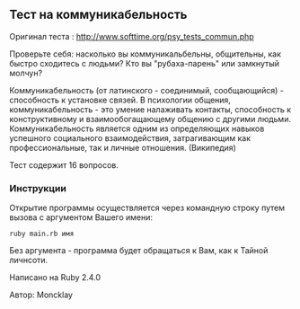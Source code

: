 ## Тест на коммуникабельность

Оригинал теста : http://www.softtime.org/psy_tests_commun.php

Проверьте себя: насколько вы коммуникальбельны, общительны, как быстро
сходитесь с людьми? Кто вы "рубаха-парень" или замкнутый молчун?

Коммуникабельность (от латинского - соединимый, сообщающийся) - способность к установке связей.
В психологии общения, коммуникабельность - это умение налаживать контакты, способность к конструктивному и взаимообогащающему общению с другими людьми. Коммуникабельность является одним из определяющих навыков успешного социального взаимодействия, затрагивающим как профессиональные, так и личные отношения. (Википедия)

Тест содержит 16 вопросов.

### Инструкции

Открытие программы осуществляется через командную строку путем вызова с аргументом Вашего имени: 

``` 
ruby main.rb имя 
```

Без аргумента - программа будет обращаться к Вам, как к Тайной личнсоти.

Написано на Ruby 2.4.0

Автор: Moncklay
